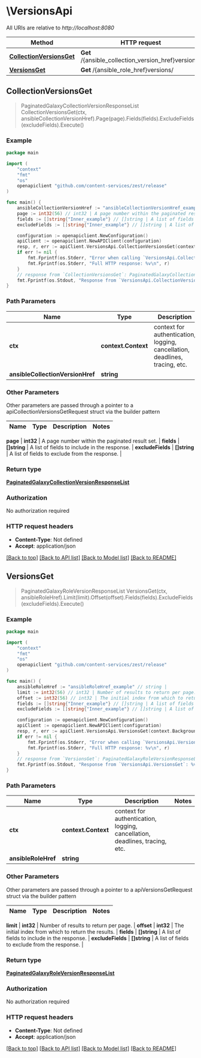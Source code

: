 # \VersionsApi

All URIs are relative to *http://localhost:8080*

Method | HTTP request | Description
------------- | ------------- | -------------
[**CollectionVersionsGet**](VersionsApi.md#CollectionVersionsGet) | **Get** /{ansible_collection_version_href}versions/ | 
[**VersionsGet**](VersionsApi.md#VersionsGet) | **Get** /{ansible_role_href}versions/ | 



## CollectionVersionsGet

> PaginatedGalaxyCollectionVersionResponseList CollectionVersionsGet(ctx, ansibleCollectionVersionHref).Page(page).Fields(fields).ExcludeFields(excludeFields).Execute()





### Example

```go
package main

import (
    "context"
    "fmt"
    "os"
    openapiclient "github.com/content-services/zest/release"
)

func main() {
    ansibleCollectionVersionHref := "ansibleCollectionVersionHref_example" // string | 
    page := int32(56) // int32 | A page number within the paginated result set. (optional)
    fields := []string{"Inner_example"} // []string | A list of fields to include in the response. (optional)
    excludeFields := []string{"Inner_example"} // []string | A list of fields to exclude from the response. (optional)

    configuration := openapiclient.NewConfiguration()
    apiClient := openapiclient.NewAPIClient(configuration)
    resp, r, err := apiClient.VersionsApi.CollectionVersionsGet(context.Background(), ansibleCollectionVersionHref).Page(page).Fields(fields).ExcludeFields(excludeFields).Execute()
    if err != nil {
        fmt.Fprintf(os.Stderr, "Error when calling `VersionsApi.CollectionVersionsGet``: %v\n", err)
        fmt.Fprintf(os.Stderr, "Full HTTP response: %v\n", r)
    }
    // response from `CollectionVersionsGet`: PaginatedGalaxyCollectionVersionResponseList
    fmt.Fprintf(os.Stdout, "Response from `VersionsApi.CollectionVersionsGet`: %v\n", resp)
}
```

### Path Parameters


Name | Type | Description  | Notes
------------- | ------------- | ------------- | -------------
**ctx** | **context.Context** | context for authentication, logging, cancellation, deadlines, tracing, etc.
**ansibleCollectionVersionHref** | **string** |  | 

### Other Parameters

Other parameters are passed through a pointer to a apiCollectionVersionsGetRequest struct via the builder pattern


Name | Type | Description  | Notes
------------- | ------------- | ------------- | -------------

 **page** | **int32** | A page number within the paginated result set. | 
 **fields** | **[]string** | A list of fields to include in the response. | 
 **excludeFields** | **[]string** | A list of fields to exclude from the response. | 

### Return type

[**PaginatedGalaxyCollectionVersionResponseList**](PaginatedGalaxyCollectionVersionResponseList.md)

### Authorization

No authorization required

### HTTP request headers

- **Content-Type**: Not defined
- **Accept**: application/json

[[Back to top]](#) [[Back to API list]](../README.md#documentation-for-api-endpoints)
[[Back to Model list]](../README.md#documentation-for-models)
[[Back to README]](../README.md)


## VersionsGet

> PaginatedGalaxyRoleVersionResponseList VersionsGet(ctx, ansibleRoleHref).Limit(limit).Offset(offset).Fields(fields).ExcludeFields(excludeFields).Execute()





### Example

```go
package main

import (
    "context"
    "fmt"
    "os"
    openapiclient "github.com/content-services/zest/release"
)

func main() {
    ansibleRoleHref := "ansibleRoleHref_example" // string | 
    limit := int32(56) // int32 | Number of results to return per page. (optional)
    offset := int32(56) // int32 | The initial index from which to return the results. (optional)
    fields := []string{"Inner_example"} // []string | A list of fields to include in the response. (optional)
    excludeFields := []string{"Inner_example"} // []string | A list of fields to exclude from the response. (optional)

    configuration := openapiclient.NewConfiguration()
    apiClient := openapiclient.NewAPIClient(configuration)
    resp, r, err := apiClient.VersionsApi.VersionsGet(context.Background(), ansibleRoleHref).Limit(limit).Offset(offset).Fields(fields).ExcludeFields(excludeFields).Execute()
    if err != nil {
        fmt.Fprintf(os.Stderr, "Error when calling `VersionsApi.VersionsGet``: %v\n", err)
        fmt.Fprintf(os.Stderr, "Full HTTP response: %v\n", r)
    }
    // response from `VersionsGet`: PaginatedGalaxyRoleVersionResponseList
    fmt.Fprintf(os.Stdout, "Response from `VersionsApi.VersionsGet`: %v\n", resp)
}
```

### Path Parameters


Name | Type | Description  | Notes
------------- | ------------- | ------------- | -------------
**ctx** | **context.Context** | context for authentication, logging, cancellation, deadlines, tracing, etc.
**ansibleRoleHref** | **string** |  | 

### Other Parameters

Other parameters are passed through a pointer to a apiVersionsGetRequest struct via the builder pattern


Name | Type | Description  | Notes
------------- | ------------- | ------------- | -------------

 **limit** | **int32** | Number of results to return per page. | 
 **offset** | **int32** | The initial index from which to return the results. | 
 **fields** | **[]string** | A list of fields to include in the response. | 
 **excludeFields** | **[]string** | A list of fields to exclude from the response. | 

### Return type

[**PaginatedGalaxyRoleVersionResponseList**](PaginatedGalaxyRoleVersionResponseList.md)

### Authorization

No authorization required

### HTTP request headers

- **Content-Type**: Not defined
- **Accept**: application/json

[[Back to top]](#) [[Back to API list]](../README.md#documentation-for-api-endpoints)
[[Back to Model list]](../README.md#documentation-for-models)
[[Back to README]](../README.md)

